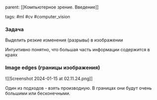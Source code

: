 parent: [[Компьютерное зрение. Введение]]

tags: #ml #cv #computer_vision 

### Задача

Выделить резкие изменения (разрывы) в изображении

Интуитивно понятно, что большая часть информации содержится в краях

### Image edges (границы изображения)

![[Screenshot 2024-01-15 at 02.11.24.png]]

Один из подходов - взять производную. В границах они будут очень большими или бесконечными.